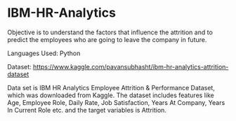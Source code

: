 # IBM-HR-Analytics
Objective is to understand the factors that influence the attrition and to predict the employees who are going to leave the company in future.

Languages Used: Python

Dataset: https://www.kaggle.com/pavansubhasht/ibm-hr-analytics-attrition-dataset

Data set is IBM HR Analytics Employee Attrition & Performance Dataset, which was downloaded from Kaggle. The dataset includes features like Age, Employee Role, Daily Rate, Job Satisfaction, Years At Company, Years In Current Role etc. and the target variables is Attrition.
